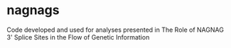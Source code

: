 # nagnags
Code developed and used for analyses presented in The Role of NAGNAG 3' Splice Sites in the Flow of Genetic Information
